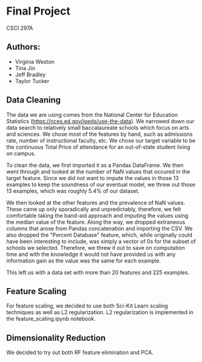 # Final Project
CSCI 297A

## Authors:
- Virginia Weston
- Tina Jin
- Jeff Bradley
- Taylor Tucker

## Data Cleaning
The data we are using comes from the National Center for Education Statistics (https://nces.ed.gov/ipeds/use-the-data). We narrowed down our data search to 
relatively small baccalaureate schools which focus on arts and sciences. We chose most of the features by hand, such as 
admissions rate, number of instructional faculty, etc. We chose our target variable to be the continuous Total Price of 
attendance for an out-of-state student living on campus. 

To clean the data, we first imported it as a Pandas DataFrame. We then went through and looked at the number of NaN values
that occured in the target feature. Since we did not want to impute the values in those 13 examples to keep the soundness 
of our eventual model, we threw out those 13 examples, which was roughly 5.4% of our dataset. 

We then looked at the other features and the prevalence of NaN values. These came up only sporadically and unpredictably,
therefore, we felt comfortable taking the band-aid approach and imputing the values using the median value of the feature. 
Along the way, we dropped extraneous columns that arose from Pandas concatenation and importing the CSV. We also dropped
the "Percent Database" feature, which, while originally could have been interesting to include, was simply a vector of 0s 
for the subset of schools we selected. Therefore, we threw it out to save on computation time and with the knowledge it 
would not have provided us with any information gain as the value was the same for each example.

This left us with a data set with more than 20 features and 225 examples.

## Feature Scaling
For feature scaling, we decided to use both Sci-Kit Learn scaling techniques as well as L2 regularization. L2 
regularization is implemented in the feature_scaling.ipynb notebook. 


## Dimensionality Reduction
We decided to try out both RF feature elimination and PCA. 